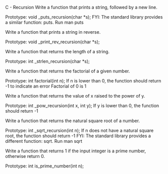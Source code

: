 C - Recursion
Write a function that prints a string, followed by a new line.

Prototype: void _puts_recursion(char *s);
FYI: The standard library provides a similar function: puts. Run man puts

Write a function that prints a string in reverse.

Prototype: void _print_rev_recursion(char *s);

Write a function that returns the length of a string.

Prototype: int _strlen_recursion(char *s);

Write a function that returns the factorial of a given number.

Prototype: int factorial(int n);
If n is lower than 0, the function should return -1 to indicate an error
Factorial of 0 is 1

Write a function that returns the value of x raised to the power of y.

Prototype: int _pow_recursion(int x, int y);
If y is lower than 0, the function should return -1

Write a function that returns the natural square root of a number.

Prototype: int _sqrt_recursion(int n);
If n does not have a natural square root, the function should return -1
FYI: The standard library provides a different function: sqrt. Run man sqrt

Write a function that returns 1 if the input integer is a prime number, otherwise return 0.

Prototype: int is_prime_number(int n);
